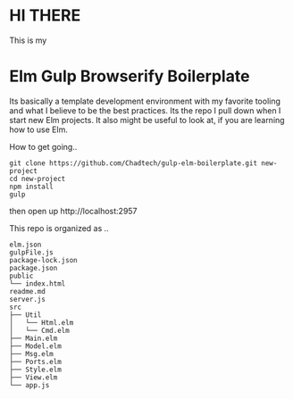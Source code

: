 # HI THERE

This is my 

# Elm Gulp Browserify Boilerplate

Its basically a template development environment with my favorite tooling and what I believe to be the best practices. Its the repo I pull down when I start new Elm projects. It also might be useful to look at, if you are learning how to use Elm.

How to get going..
```
git clone https://github.com/Chadtech/gulp-elm-boilerplate.git new-project
cd new-project
npm install
gulp
```
then open up http://localhost:2957


This repo is organized as ..
```
elm.json
gulpFile.js
package-lock.json
package.json
public
└── index.html
readme.md
server.js
src
├── Util
│   └── Html.elm
│   └── Cmd.elm
├── Main.elm
├── Model.elm
├── Msg.elm
├── Ports.elm
├── Style.elm
├── View.elm
└── app.js
```
